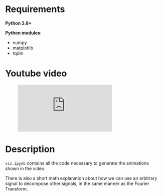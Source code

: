 # Requirements

**Python 3.8+**

**Python modules**:
- numpy
- matplotlib
- tqdm

# Youtube video

<!-- blank line -->
<figure class="video_container">
  <iframe src="https://www.youtube.com/embed/nwAKu01ESlY" frameborder="0" allowfullscreen="true"> </iframe>
</figure>
<!-- blank line -->

# Description
`viz.ipynb` contains all the code necessary to generate the animations shown in the video.

There is also a short math explanation about how we can use an arbitrary signal to decompose other signals, in the same manner as the Fourier Transform.

